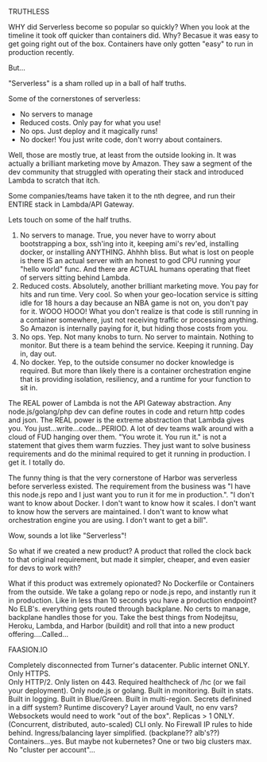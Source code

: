 TRUTHLESS

WHY did Serverless become so popular so quickly?  When you look at the timeline
it took off quicker than containers did.  Why?  Becasue it was easy to get
going right out of the box.  Containers have only gotten "easy" to run
in production recently. 

But...

"Serverless" is a sham rolled up in a ball of half truths.

Some of the cornerstones of serverless:

- No servers to manage
- Reduced costs.  Only pay for what you use!
- No ops.  Just deploy and it magically runs!
- No docker!  You just write code, don't worry about containers.


Well, those are mostly true, at least from the outside looking in.
It was actually a brilliant marketing move by Amazon.  They saw a segment
of the dev community that struggled with operating their stack and 
introduced Lambda to scratch that itch.  

Some companies/teams have taken it to the nth degree, and run their
ENTIRE stack in Lambda/API Gateway.

Lets touch on some of the half truths.

1) No servers to manage.  True, you never have to worry about bootstrapping
a box, ssh'ing into it, keeping ami's rev'ed, installing docker, or 
installing ANYTHING.  Ahhhh bliss.  But what is lost on people is there
IS an actual server with an honest to god CPU running your "hello world" func.
And there are ACTUAL humans operating that fleet of servers sitting behind Lambda.  
2) Reduced costs.  Absolutely, another brilliant marketing move.  You pay
for hits and run time.  Very cool.  So when your geo-location service
is sitting idle for 18 hours a day because an NBA game is not on, you don't 
pay for it.  WOOO HOOO!  What you don't realize is that code is still running
in a container somewhere, just not receiving traffic or processing anything.
So Amazon is internally paying for it, but hiding those costs from you.
3) No ops.  Yep.  Not many knobs to turn.  No server to maintain. Nothing to monitor. But there is a team behind the service.  Keeping it running.  Day in, day out.
4) No docker. Yep, to the outside consumer no docker knowledge is required.
But more than likely there is a container orchestration engine that is providing isolation, resiliency, and a runtime for your function to sit in. 


The REAL power of Lambda is not the API Gateway abstraction.  Any node.js/golang/php dev can define routes in code and return http codes and json.
The REAL power is the extreme abstraction that Lambda gives you.  You just...write...code...PERIOD.  A lot of dev teams walk around with a 
cloud of FUD hanging over them.  "You wrote it.  You run it." is not
a statement that gives them warm fuzzies.  They just want to solve business
requirements and do the minimal required to get it running in production.
I get it.  I totally do.

The funny thing is that the very cornerstone of Harbor was serverless before serverless existed.  The requirement from the business was "I have this node.js repo and I just want you to run it for me in production.". "I don't want to know about Docker.  I don't want to know how it scales.  I don't want to know how the servers are maintained.  I don't want to know what orchestration engine you are using. I don't want to get a bill".

Wow, sounds a lot like "Serverless"!

So what if we created a new product?  A product that rolled the clock back 
to that original requirement, but made it simpler, cheaper, and even easier
for devs to work with?

What if this product was extremely opionated?  No Dockerfile or Containers from the outside.  We take a golang repo or node.js repo, and instantly run it in production.  Like in less than 10 seconds you have a production endpoint? No ELB's. everything gets routed through backplane.  No certs to manage, backplane handles those for you.
Take the best things from Nodejitsu, Heroku, Lambda, and Harbor (buildit) and
roll that into a new product offering....Called...

FAASION.IO

Completely disconnected from Turner's datacenter.
Public internet ONLY.
Only HTTPS.  
Only HTTP/2.
Only listen on 443.
Required healthcheck of /hc  (or we fail your deployment).
Only node.js or golang.
Built in monitoring.
Built in stats.
Built in logging.
Built in Blue/Green.
Built in multi-region.
Secrets definined in a diff system?  Runtime discovery?  Layer around Vault, no env vars?
Websockets would need to work "out of the box".
Replicas > 1 ONLY.  (Concurrent, distributed, auto-scaled)
CLI only.
No Firewall IP rules to hide behind.
Ingress/balancing layer simplified. (backplane?? alb's??)
Containers...yes.  But maybe not kubernetes?
One or two big clusters max.  No "cluster per account"...









